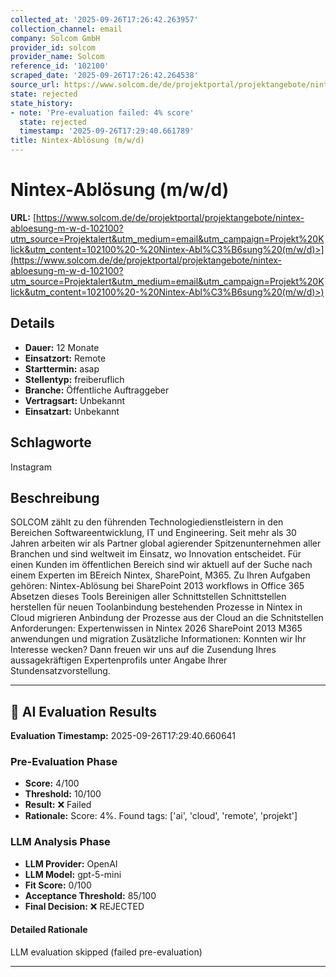 ```yaml
---
collected_at: '2025-09-26T17:26:42.263957'
collection_channel: email
company: Solcom GmbH
provider_id: solcom
provider_name: Solcom
reference_id: '102100'
scraped_date: '2025-09-26T17:26:42.264538'
source_url: https://www.solcom.de/de/projektportal/projektangebote/nintex-abloesung-m-w-d-102100?utm_source=Projektalert&utm_medium=email&utm_campaign=Projekt%20Klick&utm_content=102100%20-%20Nintex-Abl%C3%B6sung%20(m/w/d)>
state: rejected
state_history:
- note: 'Pre-evaluation failed: 4% score'
  state: rejected
  timestamp: '2025-09-26T17:29:40.661789'
title: Nintex-Ablösung (m/w/d)
---
```




# Nintex-Ablösung (m/w/d)
**URL:** [https://www.solcom.de/de/projektportal/projektangebote/nintex-abloesung-m-w-d-102100?utm_source=Projektalert&utm_medium=email&utm_campaign=Projekt%20Klick&utm_content=102100%20-%20Nintex-Abl%C3%B6sung%20(m/w/d)>](https://www.solcom.de/de/projektportal/projektangebote/nintex-abloesung-m-w-d-102100?utm_source=Projektalert&utm_medium=email&utm_campaign=Projekt%20Klick&utm_content=102100%20-%20Nintex-Abl%C3%B6sung%20(m/w/d)>)
## Details
- **Dauer:** 12 Monate
- **Einsatzort:** Remote
- **Starttermin:** asap
- **Stellentyp:** freiberuflich
- **Branche:** Öffentliche Auftraggeber
- **Vertragsart:** Unbekannt
- **Einsatzart:** Unbekannt

## Schlagworte
Instagram

## Beschreibung
SOLCOM zählt zu den führenden Technologiedienstleistern in den Bereichen Softwareentwicklung, IT und Engineering. Seit mehr als 30 Jahren arbeiten wir als Partner global agierender Spitzenunternehmen aller Branchen und sind weltweit im Einsatz, wo Innovation entscheidet.
Für einen Kunden im öffentlichen Bereich sind wir aktuell auf der Suche nach einem Experten im BEreich Nintex, SharePoint, M365.
Zu Ihren Aufgaben gehören:
Nintex-Ablösung bei SharePoint 2013 workflows in Office 365
Absetzen dieses Tools
Bereinigen aller Schnittstellen
Schnittstellen herstellen für neuen Toolanbindung
bestehenden Prozesse in Nintex in Cloud migrieren
Anbindung der Prozesse aus der Cloud an die Schnitstellen
Anforderungen:
Expertenwissen in
Nintex 2026
SharePoint 2013
M365
anwendungen und migration
Zusätzliche Informationen:
Konnten wir Ihr Interesse wecken? Dann freuen wir uns auf die Zusendung Ihres aussagekräftigen Expertenprofils unter Angabe Ihrer Stundensatzvorstellung.

---

## 🤖 AI Evaluation Results

**Evaluation Timestamp:** 2025-09-26T17:29:40.660641

### Pre-Evaluation Phase
- **Score:** 4/100
- **Threshold:** 10/100
- **Result:** ❌ Failed
- **Rationale:** Score: 4%. Found tags: ['ai', 'cloud', 'remote', 'projekt']

### LLM Analysis Phase
- **LLM Provider:** OpenAI
- **LLM Model:** gpt-5-mini
- **Fit Score:** 0/100
- **Acceptance Threshold:** 85/100
- **Final Decision:** ❌ REJECTED

#### Detailed Rationale
LLM evaluation skipped (failed pre-evaluation)

---
